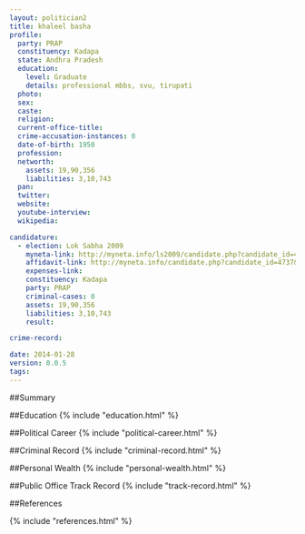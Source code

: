 ```yaml
---
layout: politician2
title: khaleel basha
profile: 
  party: PRAP
  constituency: Kadapa
  state: Andhra Pradesh
  education: 
    level: Graduate
    details: professional mbbs, svu, tirupati
  photo: 
  sex: 
  caste: 
  religion: 
  current-office-title: 
  crime-accusation-instances: 0
  date-of-birth: 1950
  profession: 
  networth: 
    assets: 19,90,356
    liabilities: 3,10,743
  pan: 
  twitter: 
  website: 
  youtube-interview: 
  wikipedia: 

candidature: 
  - election: Lok Sabha 2009
    myneta-link: http://myneta.info/ls2009/candidate.php?candidate_id=4737
    affidavit-link: http://myneta.info/candidate.php?candidate_id=4737&scan=original
    expenses-link: 
    constituency: Kadapa 
    party: PRAP
    criminal-cases: 0
    assets: 19,90,356
    liabilities: 3,10,743
    result:  

crime-record: 

date: 2014-01-28
version: 0.0.5
tags: 
---
```

##Summary


##Education
{% include "education.html" %}


##Political Career
{% include "political-career.html" %}


##Criminal Record
{% include "criminal-record.html" %}


##Personal Wealth
{% include "personal-wealth.html" %}


##Public Office Track Record
{% include "track-record.html" %}


##References


{% include "references.html" %}